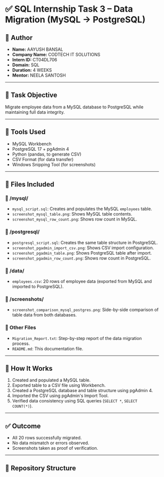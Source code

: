 # ✅ SQL Internship Task 3 – Data Migration (MySQL → PostgreSQL)

## 📢 Author

- **Name:** AAYUSH BANSAL  
- **Company Name:** CODTECH IT SOLUTIONS  
- **Intern ID:** CT04DL706  
- **Domain:** SQL  
- **Duration:** 4 WEEKS  
- **Mentor:** NEELA SANTOSH

---

## 📌 Task Objective
Migrate employee data from a MySQL database to PostgreSQL while maintaining full data integrity.

---

## 🔧 Tools Used
- MySQL Workbench
- PostgreSQL 17 + pgAdmin 4
- Python (pandas, to generate CSV)
- CSV Format (for data transfer)
- Windows Snipping Tool (for screenshots)

---

## 🧾 Files Included

### 📁 /mysql/
- `mysql_script.sql`: Creates and populates the MySQL `employees` table.
- `screenshot_mysql_table.png`: Shows MySQL table contents.
- `screenshot_mysql_row_count.png`: Shows row count in MySQL.

### 📁 /postgresql/
- `postgresql_script.sql`: Creates the same table structure in PostgreSQL.
- `screenshot_pgadmin_import_csv.png`: Shows CSV import configuration.
- `screenshot_pgadmin_table.png`: Shows PostgreSQL table after import.
- `screenshot_pgadmin_row_count.png`: Shows row count in PostgreSQL.

### 📁 /data/
- `employees.csv`: 20 rows of employee data (exported from MySQL and imported to PostgreSQL).

### 📁 /screenshots/
- `screenshot_comparison_mysql_postgres.png`: Side-by-side comparison of table data from both databases.

### 📄 Other Files
- `Migration_Report.txt`: Step-by-step report of the data migration process.
- `README.md`: This documentation file.

---

## 🚀 How It Works

1. Created and populated a MySQL table.
2. Exported table to a CSV file using Workbench.
3. Created a PostgreSQL database and table structure using pgAdmin 4.
4. Imported the CSV using pgAdmin's Import Tool.
5. Verified data consistency using SQL queries (`SELECT *`, `SELECT COUNT(*)`).

---

## ✅ Outcome
- All 20 rows successfully migrated.
- No data mismatch or errors observed.
- Screenshots taken as proof of verification.

---

## 📂 Repository Structure

